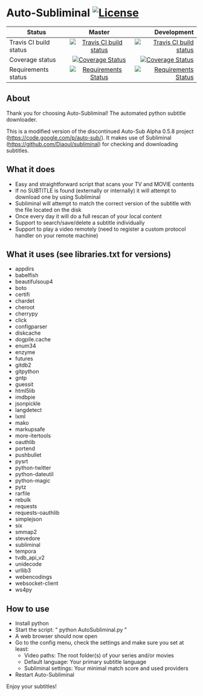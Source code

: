 Auto-Subliminal [![License](https://img.shields.io/github/license/h3llrais3r/Auto-Subliminal.svg)](https://github.com/h3llrais3r/Auto-Subliminal/blob/master/LICENSE)
===============

| Status | Master | Development |
| -------|:------:| -----------:|
| Travis CI build status | [![Travis CI build status](https://travis-ci.org/h3llrais3r/Auto-Subliminal.svg?branch=master)](https://travis-ci.org/h3llrais3r/Auto-Subliminal) | [![Travis CI build status](https://travis-ci.org/h3llrais3r/Auto-Subliminal.svg?branch=development)](https://travis-ci.org/h3llrais3r/Auto-Subliminal) |
| Coverage status | [![Coverage Status](https://coveralls.io/repos/github/h3llrais3r/Auto-Subliminal/badge.svg?branch=master)](https://coveralls.io/github/h3llrais3r/Auto-Subliminal?branch=master) | [![Coverage Status](https://coveralls.io/repos/github/h3llrais3r/Auto-Subliminal/badge.svg?branch=development)](https://coveralls.io/github/h3llrais3r/Auto-Subliminal?branch=development) |
| Requirements status | [![Requirements Status](https://requires.io/github/h3llrais3r/Auto-Subliminal/requirements.svg?branch=master)](https://requires.io/github/h3llrais3r/Auto-Subliminal/requirements/?branch=master) | [![Requirements Status](https://requires.io/github/h3llrais3r/Auto-Subliminal/requirements.svg?branch=development)](https://requires.io/github/h3llrais3r/Auto-Subliminal/requirements/?branch=development) |

About
-----

Thank you for choosing Auto-Subliminal! The automated python subtitle downloader.

This is a modified version of the discontinued Auto-Sub Alpha 0.5.8 project (https://code.google.com/p/auto-sub/).
It makes use of Subliminal (https://github.com/Diaoul/subliminal) for checking and downloading subtitles.

What it does
------------

 * Easy and straightforward script that scans your TV and MOVIE contents
 * If no SUBTITLE is found (externally or internally) it will attempt to download one by using Subliminal
 * Subliminal will attempt to match the correct version of the subtitle with the file located on the disk
 * Once every day it will do a full rescan of your local content
 * Support to search/save/delete a subtitle individually
 * Support to play a video remotely (need to register a custom protocol handler on your remote machine)

What it uses (see libraries.txt for versions)
---------------------------------------------

 * appdirs
 * babelfish
 * beautifulsoup4
 * boto
 * certifi
 * chardet
 * cheroot
 * cherrypy
 * click
 * configparser
 * diskcache
 * dogpile.cache
 * enum34
 * enzyme
 * futures
 * gitdb2
 * gitpython
 * gntp
 * guessit
 * html5lib
 * imdbpie
 * jsonpickle
 * langdetect
 * lxml
 * mako
 * markupsafe
 * more-itertools
 * oauthlib
 * portend
 * pushbullet
 * pysrt
 * python-twitter
 * python-dateutil
 * python-magic
 * pytz
 * rarfile
 * rebulk
 * requests
 * requests-oauthlib
 * simplejson
 * six
 * smmap2
 * stevedore
 * subliminal
 * tempora
 * tvdb_api_v2
 * unidecode
 * urllib3
 * webencodings
 * websocket-client
 * ws4py

How to use
----------

 * Install python
 * Start the script: " python AutoSubliminal.py "
 * A web browser should now open
 * Go to the config menu, check the settings and make sure you set at least:
    * Video paths: The root folder(s) of your series and/or movies
    * Default language: Your primary subtitle language
    * Subliminal settings: Your minimal match score and used providers
 * Restart Auto-Subliminal

Enjoy your subtitles!
